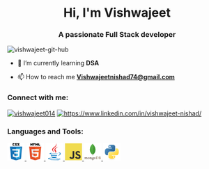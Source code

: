 <h1 align="center">Hi, I'm Vishwajeet</h1>
<h3 align="center">A passionate Full Stack developer</h3>

<p align="left"> <img src="https://komarev.com/ghpvc/?username=vishwajeet-git-hub&label=Profile%20views&color=0e75b6&style=flat" alt="vishwajeet-git-hub" /> </p>

- 🌱 I’m currently learning **DSA**

- 📫 How to reach me **Vishwajeetnishad74@gmail.com**

<h3 align="left">Connect with me:</h3>
<p align="left">
<a href="[https://twitter.com/vishwajeet014](https://x.com/Vishwajeet014)" target="blank"><img align="center" src="https://raw.githubusercontent.com/rahuldkjain/github-profile-readme-generator/master/src/images/icons/Social/twitter.svg" alt="vishwajeet014" height="30" width="40" /></a>
<a href="[https://linkedin.com/in/https://www.linkedin.com/in/vishwajeet-nishad/](https://www.linkedin.com/in/vishwajeet-nishad/)" target="blank"><img align="center" src="https://raw.githubusercontent.com/rahuldkjain/github-profile-readme-generator/master/src/images/icons/Social/linked-in-alt.svg" alt="https://www.linkedin.com/in/vishwajeet-nishad/" height="30" width="40" /></a>
</p>

<h3 align="left">Languages and Tools:</h3>
<p align="left"> <a href="https://www.w3schools.com/css/" target="_blank" rel="noreferrer"> <img src="https://raw.githubusercontent.com/devicons/devicon/master/icons/css3/css3-original-wordmark.svg" alt="css3" width="40" height="40"/> </a> <a href="https://www.w3.org/html/" target="_blank" rel="noreferrer"> <img src="https://raw.githubusercontent.com/devicons/devicon/master/icons/html5/html5-original-wordmark.svg" alt="html5" width="40" height="40"/> </a> <a href="https://www.java.com" target="_blank" rel="noreferrer"> <img src="https://raw.githubusercontent.com/devicons/devicon/master/icons/java/java-original.svg" alt="java" width="40" height="40"/> </a> <a href="https://developer.mozilla.org/en-US/docs/Web/JavaScript" target="_blank" rel="noreferrer"> <img src="https://raw.githubusercontent.com/devicons/devicon/master/icons/javascript/javascript-original.svg" alt="javascript" width="40" height="40"/> </a> <a href="https://www.mongodb.com/" target="_blank" rel="noreferrer"> <img src="https://raw.githubusercontent.com/devicons/devicon/master/icons/mongodb/mongodb-original-wordmark.svg" alt="mongodb" width="40" height="40"/> </a> <a href="https://www.python.org" target="_blank" rel="noreferrer"> <img src="https://raw.githubusercontent.com/devicons/devicon/master/icons/python/python-original.svg" alt="python" width="40" height="40"/> </a> </p>


